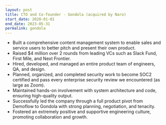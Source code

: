 ```yaml
---
layout: post
title: CTO and Co-founder - Gondola (acquired by Naro)
start_date: 2020-01-01
end_date: 2023-05-31
permalink: gondola
---
```


* Built a comprehensive content management system to enable sales and service users to better pitch and present their own product.
* Raised $4 million over 2 rounds from leading VCs such as Slack Fund, First Mile, and Next Frontier.
* Hired, developed, and managed an entire product team of engineers, QA, and design.
* Planned, organized, and completed security work to become SOC2 certified and pass every enterprise security review we encountered (as large as Zoom).
* Maintained hands-on involvement with system architecture and code, ensuring high-quality output.
* Successfully led the company through a full product pivot from Demoflow to Gondola with strong planning, negotiation, and tenacity.
* Fostered an extremely positive and supportive engineering culture, promoting collaboration and growth.
